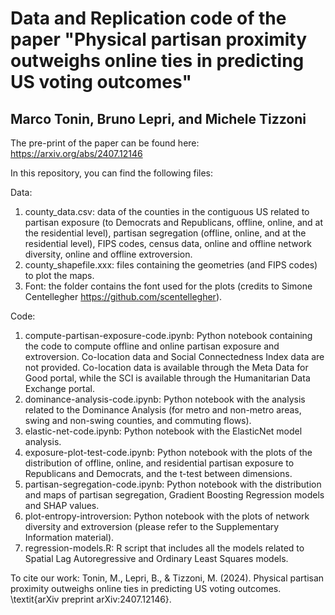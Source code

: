 # Data and Replication code of the paper "Physical partisan proximity outweighs online ties in predicting US voting outcomes"
## Marco Tonin, Bruno Lepri, and Michele Tizzoni

The pre-print of the paper can be found here: https://arxiv.org/abs/2407.12146

In this repository, you can find the following files:

Data:

1. county_data.csv: data of the counties in the contiguous US related to partisan exposure (to Democrats and Republicans, offline, online, and at the residential level), partisan segregation (offline, online, and at the residential level), FIPS codes, census data, online and offline network diversity, online and offline extroversion.
2. county_shapefile.xxx: files containing the geometries (and FIPS codes) to plot the maps.
3. Font: the folder contains the font used for the plots (credits to Simone Centellegher https://github.com/scentellegher). 

Code:

1. compute-partisan-exposure-code.ipynb: Python notebook containing the code to compute offline and online partisan exposure and extroversion. Co-location data and Social Connectedness Index data are not provided. Co-location data is available through the Meta Data for Good portal, while the SCI is available through the Humanitarian Data Exchange portal.
2. dominance-analysis-code.ipynb: Python notebook with the analysis related to the Dominance Analysis (for metro and non-metro areas, swing and non-swing counties, and commuting flows).
3. elastic-net-code.ipynb: Python notebook with the ElasticNet model analysis.
4. exposure-plot-test-code.ipynb: Python notebook with the plots of the distribution of offline, online, and residential partisan exposure to Republicans and Democrats, and the t-test between dimensions.
5. partisan-segregation-code.ipynb: Python notebook with the distribution and maps of partisan segregation, Gradient Boosting Regression models and SHAP values.
6. plot-entropy-introversion: Python notebook with the plots of network diversity and extroversion (please refer to the Supplementary Information material).
7. regression-models.R: R script that includes all the models related to Spatial Lag Autoregressive and Ordinary Least Squares models.

To cite our work:
Tonin, M., Lepri, B., & Tizzoni, M. (2024). Physical partisan proximity outweighs online ties in predicting US voting outcomes. \textit{arXiv preprint arXiv:2407.12146}.
